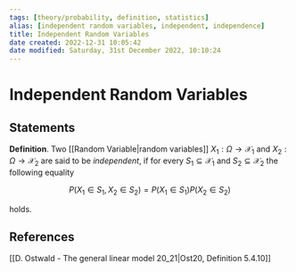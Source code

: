 ```yaml
---
tags: [theory/probability, definition, statistics]
alias: [independent random variables, independent, independence]
title: Independent Random Variables
date created: 2022-12-31 10:05:42
date modified: Saturday, 31st December 2022, 10:10:24
---
```


# Independent Random Variables

## Statements

**Definition**. Two [[Random Variable|random variables]] $X_1 : \Omega \to\mathcal{X}_1$ and $X_2 : \Omega \to\mathcal{X}_2$ are said to be _independent_, if for every $S_1 \subseteq \mathcal{X}_1$ and $S_2 \subseteq \mathcal{X}_2$ the following equality

$$P(X_1 \in S_1, X_2 \in S_2) = P(X_{1} \in S_1)P(X_2 \in S_2)$$

holds.

## References

[[D. Ostwald - The general linear model 20_21|Ost20, Definition 5.4.10]]